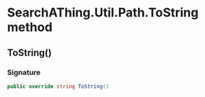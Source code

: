 # SearchAThing.Util.Path.ToString method
## ToString()
### Signature
```csharp
public override string ToString()
```
